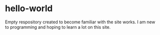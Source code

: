 # hello-world
Empty respository created to become familiar with the site works.
I am new to programming and hoping to learn a lot on this site.
